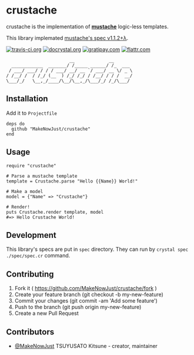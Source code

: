 # crustache

crustache is the implementation of __[mustache](https://mustache.github.io/)__ logic-less templates.

This library implemated [mustache's spec v1.1.2+λ](https://github.com/mustache/spec/tree/v1.1.2).

[![travis-ci.org](https://img.shields.io/travis/MakeNowJust/crustache.svg?style=flat-square)](https://travis-ci.org/MakeNowJust/crustache)
[![docrystal.org](http://www.docrystal.org/badge.svg)](http://www.docrystal.org/github.com/MakeNowJust/crustache)
[![gratipay.com](//img.shields.io/gratipay/MakeNowJust.svg)](https://gratipay.com/MakeNowJust)
[![flattr.com](http://api.flattr.com/button/flattr-badge-large.png)](https://flattr.com/submit/auto?user_id=make_now_just&url=https%3A%2F%2Fgithub.com%2FMakeNowJust%2Fcrustache)

```text
                        __             __
  ____________  _______/ /_____ ______/ /_  ___
 / ___/ ___/ / / / ___/ __/ __ `/ ___/ __ \/ _ \
/ /__/ /  / /_/ (__  ) /_/ /_/ / /__/ / / /  __/
\___/_/   \__,_/____/\__/\__,_/\___/_/ /_/\___/
```

## Installation

Add it to `Projectfile`

```crystal
deps do
  github "MakeNowJust/crustache"
end
```

## Usage

```crystal
require "crustache"

# Parse a mustache template
template = Crustache.parse "Hello {{Name}} World!"

# Make a model
model = {"Name" => "Crustache"}

# Render!
puts Crustache.render template, model
#=> Hello Crustache World!
```

## Development

This library's specs are put in `spec` directory. They can run by `crystal spec ./spec/spec.cr` command.

## Contributing

1. Fork it ( https://github.com/MakeNowJust/crustache/fork )
2. Create your feature branch (git checkout -b my-new-feature)
3. Commit your changes (git commit -am 'Add some feature')
4. Push to the branch (git push origin my-new-feature)
5. Create a new Pull Request

## Contributors

- [@MakeNowJust](https://github.com/MakeNowJust) TSUYUSATO Kitsune - creator, maintainer
